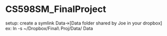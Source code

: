 CS598SM_FinalProject
====================
setup: create a symlink Data->[Data folder shared by Joe in your dropbox]
ex: ln -s ~/Dropbox/Final\ Proj/Data/ Data